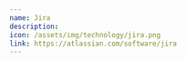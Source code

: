 ```yaml
---
name: Jira
description:
icon: /assets/img/technology/jira.png
link: https://atlassian.com/software/jira
---
```

